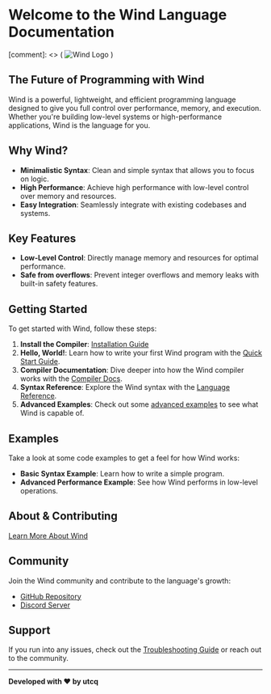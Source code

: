 # Welcome to the Wind Language Documentation

[comment]: <> ( ![Wind Logo](https://example.com/logo.png) )

## The Future of Programming with Wind

Wind is a powerful, lightweight, and efficient programming language designed to give you full control over performance, memory, and execution. Whether you're building low-level systems or high-performance applications, Wind is the language for you.

## Why Wind?

- **Minimalistic Syntax**: Clean and simple syntax that allows you to focus on logic.
- **High Performance**: Achieve high performance with low-level control over memory and resources.
- **Easy Integration**: Seamlessly integrate with existing codebases and systems.

## Key Features

- **Low-Level Control**: Directly manage memory and resources for optimal performance.
- **Safe from overflows**: Prevent integer overflows and memory leaks with built-in safety features.

## Getting Started

To get started with Wind, follow these steps:

1. **Install the Compiler**: [Installation Guide](./learn/install.md)
2. **Hello, World!**: Learn how to write your first Wind program with the [Quick Start Guide](./learn/quick.md).
3. **Compiler Documentation**: Dive deeper into how the Wind compiler works with the [Compiler Docs](./learn/compiler.md).
4. **Syntax Reference**: Explore the Wind syntax with the [Language Reference](./learn/syntax.md).
5. **Advanced Examples**: Check out some [advanced examples](./learn/advanced.md) to see what Wind is capable of.

## Examples

Take a look at some code examples to get a feel for how Wind works:

- **Basic Syntax Example**: Learn how to write a simple program.
- **Advanced Performance Example**: See how Wind performs in low-level operations.

## About & Contributing

[Learn More About Wind](about.md)

## Community

Join the Wind community and contribute to the language's growth:

- [GitHub Repository](https://github.com/utcq/wind)
- [Discord Server](https://discord.gg/ws7Rhb77kK)

## Support

If you run into any issues, check out the [Troubleshooting Guide](help.md) or reach out to the community.

---

**Developed with ❤️ by utcq**
